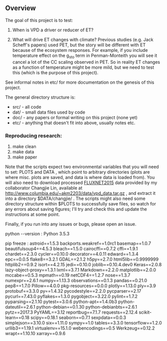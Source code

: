 ## Overview ##

The goal of this project is to test:

1. When is VPD a driver or reducer of ET?

2. What will drive ET changes with climate? Previous studies (e.g. Jack Scheff's papers) used PET, but the story will be different with ET because of the ecosystem responses. For example, if you include temperature effect on the g<sub>sto</sub> term in Penman-Monteith you will see it cancel a lot of the CC scaling observed in PET. So in reality ET changes as a function of temperature might be more mild, but we need to test this (which is the purpose of this project).

See informal notes in etc/ for more documentation on the genesis of this project.

The general directory structure is:

* src/ - all code
* dat/ - small data files used by code
* doc/ - any papers or formal writing on this project (none yet)
* etc/ - anything that doesn't fit into above, usually notes etc.

### Reproducing research: ###

1) make clean
2) make data
3) make paper

Note that the scripts expect two environmental variables that you will need to set: PLOTS and DATA , which point to arbitrary directories (plots are where misc. plots are saved, and data is where data is loaded from). You will also need to download processed [FLUXNET2015](https://fluxnet.fluxdata.org/data/fluxnet2015-dataset/) data provided by my collaborator Changjie Lin, available at http://www.columbia.edu/~akm2203/data/vpd_data.tar.gz , and extract it into a directory $DATA/changjie/ .  The scripts might also need some directory structure within $PLOTS to successfully save files, so watch for any errors about saving figures; I'll try and check this and update the instructions at some point.

Finally, if you run into any issues or bugs, please open an issue.

python --version : Python 3.5.3

pip freeze :
astroid==1.5.3
backports.weakref==1.0rc1
basemap==1.0.7
beautifulsoup4==4.5.3
bleach==1.5.0
cairocffi==0.7.2
cffi==1.9.1
chardet==2.3.0
cycler==0.10.0
decorator==4.0.11
edward==1.3.4
epc==0.0.5
flake8==3.2.1
GDAL==2.1.2
h5py==2.7.0
html5lib==0.9999999
httplib2==0.9.2
isort==4.2.15
jedi==0.10.0
joblib==0.10.4.dev0
Keras==2.0.8
lazy-object-proxy==1.3.1
lxml==3.7.1
Markdown==2.2.0
matplotlib==2.0.0
mccabe==0.5.3
mpmath==0.19
netCDF4==1.2.7
nose==1.3.7
numexpr==2.6.1
numpy==1.13.3
observations==0.1.3
pandas==0.21.0
pep8==1.7.0
Pillow==4.0.0
pkg-resources==0.0.0
plotly==1.13.0
ply==3.9
protobuf==3.3.0
py==1.4.32
pycodestyle==2.2.0
pycparser==2.17
pycurl==7.43.0
pyflakes==1.3.0
pygobject==3.22.0
pylint==1.7.2
pyparsing==2.1.10
pytest==3.0.6
python-apt==1.4.0b3
python-dateutil==2.6.1
python-debian==0.1.30
python-debianbts==2.6.1
pytz==2017.3
PyYAML==3.12
reportbug==7.1.7
requests==2.12.4
scikit-learn==0.18
scipy==0.18.1
seaborn==0.7.1
sexpdata==0.0.3
simplejson==3.10.0
six==1.11.0
sympy==1.0
tables==3.3.0
tensorflow==1.2.0
urllib3==1.19.1
virtualenv==15.1.0
webencodings==0.5
Werkzeug==0.12.2
wrapt==1.10.10
xarray==0.9.6